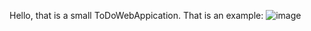 Hello, that is a small ToDoWebAppication.
That is an example:
![image](https://user-images.githubusercontent.com/36379638/174769860-54934515-79da-409b-9b62-98a9c2196b1e.png)
